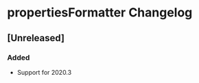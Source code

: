 <!-- Keep a Changelog guide -> https://keepachangelog.com -->

# propertiesFormatter Changelog

## [Unreleased]
### Added
- Support for 2020.3
